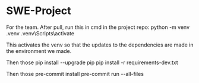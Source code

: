 # SWE-Project

For the team. After pull, run this in cmd in the project repo:
python -m venv .venv
.venv\Scripts\activate

This activates the venv so that the updates to the dependencies are made in the environment we made.




Then those
pip install --upgrade pip
pip install -r requirements-dev.txt

Then those
pre-commit install
pre-commit run --all-files

